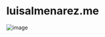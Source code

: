# luisalmenarez.me

![image](https://github.com/user-attachments/assets/6ee29891-92e8-46b2-a83e-4a4b47edd0b4)
